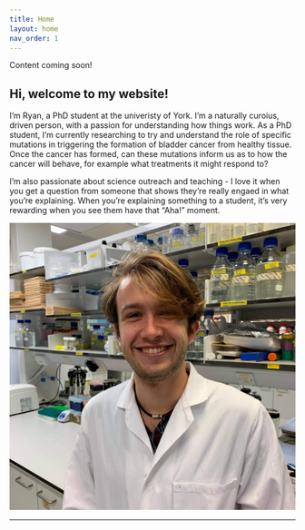 ```yaml
---
title: Home
layout: home
nav_order: 1
---
```


Content coming soon!

<!--Change the "academic life" line to be like a catchphrase/ very short mission statement about me
Put the profile photo of me here at the top
Then underneath have some brief info/intro text about me, personal mission statement, etc
Say here that I'm a current PhD student -->
## Hi, welcome to my website!
I’m Ryan, a PhD student at the univeristy of York. I’m a naturally curoius, driven person, with a passion for understanding how things work. As a PhD student, I’m currently researching to try and understand the role of specific mutations in triggering the formation of bladder cancer from healthy tissue. Once the cancer has formed, can these mutations inform us as to how the cancer will behave, for example what treatments it might respond to?

I’m also passionate about science outreach and teaching - I love it when you get a question from someone that shows they’re really engaed in what you’re explaining. When you’re explaining something to a student, it’s very rewarding when you see them have that “Aha!” moment.

![Photo of me](assets\images\Picture_Me.jpg)

----

[^1]: [It can take up to 10 minutes for changes to your site to publish after you push the changes to GitHub](https://docs.github.com/en/pages/setting-up-a-github-pages-site-with-jekyll/creating-a-github-pages-site-with-jekyll#creating-your-site).

[Just the Docs]: https://just-the-docs.github.io/just-the-docs/
[GitHub Pages]: https://docs.github.com/en/pages
[README]: https://github.com/just-the-docs/just-the-docs-template/blob/main/README.md
[Jekyll]: https://jekyllrb.com
[GitHub Pages / Actions workflow]: https://github.blog/changelog/2022-07-27-github-pages-custom-github-actions-workflows-beta/
[use this template]: https://github.com/just-the-docs/just-the-docs-template/generate
